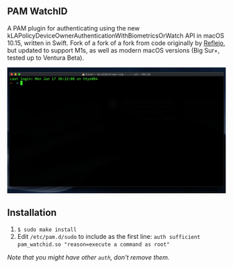 PAM WatchID
-----------
A PAM plugin for authenticating using the new kLAPolicyDeviceOwnerAuthenticationWithBiometricsOrWatch API in macOS 10.15, written in Swift.
Fork of a fork of a fork from code originally by [Reflejo](https://github.com/Reflejo), but updated to support M1s, as well as modern macOS versions (Big Sur+, tested up to Ventura Beta).

![](demo.gif)

Installation
------------

1. `$ sudo make install`
2. Edit `/etc/pam.d/sudo` to include as the first line: `auth sufficient pam_watchid.so "reason=execute a command as root"`

_Note that you might have other `auth`, don't remove them._
